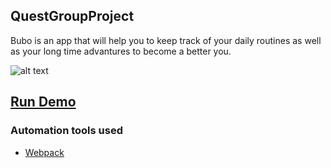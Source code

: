 ## QuestGroupProject

Bubo is an app that will help you to keep track of your daily routines as well as your long time advantures to become a better you.

![alt text](https://github.com/jjthom87/QuestGroupProject/blob/master/bubouserhome.png "App Home Page")

## [Run Demo](https://buboowl.herokuapp.com/)








### Automation tools used
- [Webpack](https://webpack.github.io/)
